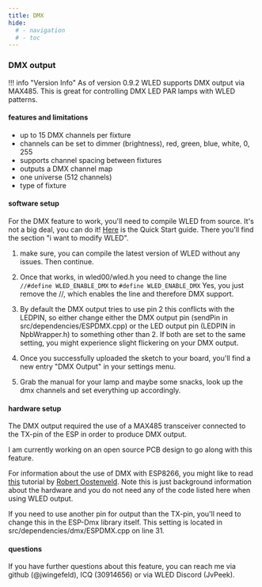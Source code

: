 ```yaml
---
title: DMX
hide:
  # - navigation
  # - toc
---
```


### DMX output

!!! info "Version Info"
    As of version 0.9.2 WLED supports DMX output via MAX485. This is great for controlling DMX LED PAR lamps with WLED patterns.

#### features and limitations

* up to 15 DMX channels per fixture
* channels can be set to dimmer (brightness), red, green, blue, white, 0, 255
* supports channel spacing between fixtures
* outputs a DMX channel map
* one universe (512 channels)
* type of fixture

#### software setup

For the DMX feature to work, you'll need to compile WLED from source. It's not a big deal, you can do it! [Here](/basics/getting-started) is the Quick Start guide. There you'll find the section "i want to modify WLED".

1. make sure, you can compile the latest version of WLED without any issues. Then continue.

2. Once that works, in wled00/wled.h you need to change the line
   `//#define WLED_ENABLE_DMX`
   to
   `#define WLED_ENABLE_DMX`
   Yes, you just remove the //, which enables the line and therefore DMX support.

3. By default the DMX output tries to use pin 2 this conflicts with the LEDPIN, so either change either the DMX output pin (sendPin in src/dependencies/ESPDMX.cpp) or the LED output pin (LEDPIN in NpbWrapper.h) to something other than 2. If both are set to the same setting, you might experience slight flickering on your DMX output.

4. Once you successfully uploaded the sketch to your board, you'll find a new entry "DMX Output" in your settings menu.

5. Grab the manual for your lamp and maybe some snacks, look up the dmx channels and set everything up accordingly.

#### hardware setup

The DMX output required the use of a MAX485 transceiver connected to the TX-pin of the ESP in order to produce DMX output.

I am currently working on an open source PCB design to go along with this feature.

For information about the use of DMX with ESP8266, you might like to read [this](https://robertoostenveld.nl/art-net-to-dmx512-with-esp8266/) tutorial by [Robert Oostenveld](https://robertoostenveld.nl/). Note this is just background information about the hardware and you do not need any of the code listed here when using WLED output.

If you need to use another pin for output than the TX-pin, you'll need to change this in the ESP-Dmx library itself. This setting is located in src/dependencies/dmx/ESPDMX.cpp on line 31.

#### questions

If you have further questions about this feature, you can reach me via github (@jwingefeld), ICQ (30914656) or via WLED Discord (JvPeek).
